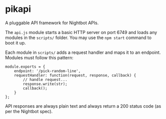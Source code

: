 # pikapi

A pluggable API framework for Nightbot APIs.

The `api.js` module starts a basic HTTP server on port 6749 and loads any modules in the `scripts/` folder. You may use the `npm start` command to boot it up.

Each module in `scripts/` adds a request handler and maps it to an endpoint. Modules must follow this pattern:

    module.exports = {
        endpoint: '/pick-random-line',
        requestHandler: function(request, response, callback) {
            // handle request...
            response.write(str);
            callback();
        }
    };

API responses are always plain text and always return a 200 status code (as per the Nightbot spec).
